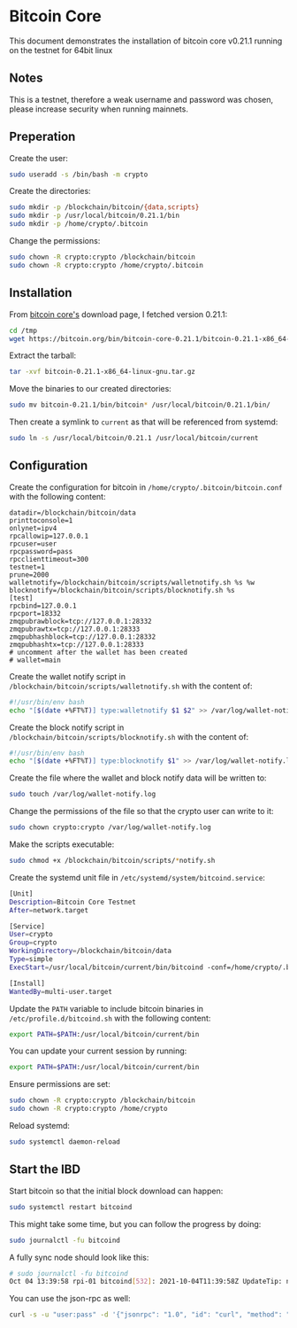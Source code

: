 # Bitcoin Core

This document demonstrates the installation of bitcoin core v0.21.1 running on the testnet for 64bit linux

## Notes

This is a testnet, therefore a weak username and password was chosen, please increase security when running mainnets.

## Preperation

Create the user:

```bash
sudo useradd -s /bin/bash -m crypto
```

Create the directories:

```bash
sudo mkdir -p /blockchain/bitcoin/{data,scripts}
sudo mkdir -p /usr/local/bitcoin/0.21.1/bin
sudo mkdir -p /home/crypto/.bitcoin
```

Change the permissions:

```bash
sudo chown -R crypto:crypto /blockchain/bitcoin
sudo chown -R crypto:crypto /home/crypto/.bitcoin
```

## Installation

From [bitcoin core's](https://bitcoin.org/en/download) download page, I fetched version 0.21.1:

```bash
cd /tmp
wget https://bitcoin.org/bin/bitcoin-core-0.21.1/bitcoin-0.21.1-x86_64-linux-gnu.tar.gz
```

Extract the tarball:

```bash
tar -xvf bitcoin-0.21.1-x86_64-linux-gnu.tar.gz
```

Move the binaries to our created directories:

```bash
sudo mv bitcoin-0.21.1/bin/bitcoin* /usr/local/bitcoin/0.21.1/bin/
```

Then create a symlink to `current` as that will be referenced from systemd:

```bash
sudo ln -s /usr/local/bitcoin/0.21.1 /usr/local/bitcoin/current
```

## Configuration

Create the configuration for bitcoin in `/home/crypto/.bitcoin/bitcoin.conf` with the following content:

```
datadir=/blockchain/bitcoin/data
printtoconsole=1
onlynet=ipv4
rpcallowip=127.0.0.1
rpcuser=user
rpcpassword=pass
rpcclienttimeout=300
testnet=1
prune=2000
walletnotify=/blockchain/bitcoin/scripts/walletnotify.sh %s %w
blocknotify=/blockchain/bitcoin/scripts/blocknotify.sh %s
[test]
rpcbind=127.0.0.1
rpcport=18332
zmqpubrawblock=tcp://127.0.0.1:28332
zmqpubrawtx=tcp://127.0.0.1:28333
zmqpubhashblock=tcp://127.0.0.1:28332
zmqpubhashtx=tcp://127.0.0.1:28333
# uncomment after the wallet has been created
# wallet=main
```

Create the wallet notify script in `/blockchain/bitcoin/scripts/walletnotify.sh` with the content of:

```bash
#!/usr/bin/env bash
echo "[$(date +%FT%T)] type:walletnotify $1 $2" >> /var/log/wallet-notify.log
```

Create the block notify script in `/blockchain/bitcoin/scripts/blocknotify.sh` with the content of:

```bash
#!/usr/bin/env bash
echo "[$(date +%FT%T)] type:blocknotify $1" >> /var/log/wallet-notify.log
```

Create the file where the wallet and block notify data will be written to:

```bash
sudo touch /var/log/wallet-notify.log
```

Change the permissions of the file so that the crypto user can write to it:

```bash
sudo chown crypto:crypto /var/log/wallet-notify.log
```

Make the scripts executable:

```bash
sudo chmod +x /blockchain/bitcoin/scripts/*notify.sh
```

Create the systemd unit file in `/etc/systemd/system/bitcoind.service`:

```bash
[Unit]
Description=Bitcoin Core Testnet
After=network.target

[Service]
User=crypto
Group=crypto
WorkingDirectory=/blockchain/bitcoin/data
Type=simple
ExecStart=/usr/local/bitcoin/current/bin/bitcoind -conf=/home/crypto/.bitcoin/bitcoin.conf

[Install]
WantedBy=multi-user.target
```

Update the `PATH` variable to include bitcoin binaries in `/etc/profile.d/bitcoind.sh` with the following content:

```bash
export PATH=$PATH:/usr/local/bitcoin/current/bin
```

You can update your current session by running:

```bash
export PATH=$PATH:/usr/local/bitcoin/current/bin
```

Ensure permissions are set:

```bash
sudo chown -R crypto:crypto /blockchain/bitcoin
sudo chown -R crypto:crypto /home/crypto
```

Reload systemd:

```bash
sudo systemctl daemon-reload
```

## Start the IBD

Start bitcoin so that the initial block download can happen:

```bash
sudo systemctl restart bitcoind
```

This might take some time, but you can follow the progress by doing:

```bash
sudo journalctl -fu bitcoind
```

A fully sync node should look like this:

```bash
# sudo journalctl -fu bitcoind
Oct 04 13:39:58 rpi-01 bitcoind[532]: 2021-10-04T11:39:58Z UpdateTip: new best=000000000000003b06a186bbd79909e1a338196b5cffcee1979d6c4fc90f67a9 height=2097621 version=0x20a00000 log2_work=74.510314 tx=61253790 date='2021-10-04T11:39:54Z' progress=1.000000 cache=0.4MiB(1477txo)
```

You can use the json-rpc as well:

```bash
curl -s -u "user:pass" -d '{"jsonrpc": "1.0", "id": "curl", "method": "getblockchaininfo", "params": []}' -H 'content-type: text/plain;' http://127.0.0.1:18332/  | python3 -m json.tool
```

